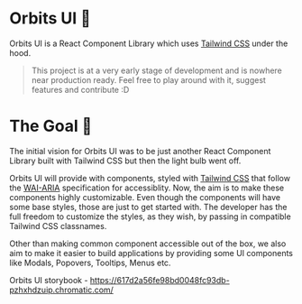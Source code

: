 # Orbits UI 🚀

Orbits UI is a React Component Library which uses [Tailwind CSS](https://tailwindcss.com/) under the hood.

> This project is at a very early stage of development and is nowhere near production ready. Feel free to play around with it, suggest features and contribute :D

# The Goal 🎯
The initial vision for Orbits UI was to be just another React Component Library built with Tailwind CSS but then the light bulb went off.

Orbits UI will provide with components, styled with [Tailwind CSS](https://tailwindcss.com/) that follow the [WAI-ARIA](https://www.w3.org/WAI/standards-guidelines/aria/) specification for accessiblity. Now, the aim is to make these components highly customizable. Even though the components will have some base styles, those are just to get started with. The developer has the full freedom to customize the styles, as they wish, by passing in compatible Tailwind CSS classnames.

Other than making common component accessible out of the box, we also aim to make it easier to build applications by providing some UI components like Modals, Popovers, Tooltips, Menus etc.

Orbits UI storybook - https://617d2a56fe98bd0048fc93db-pzhxhdzuip.chromatic.com/
